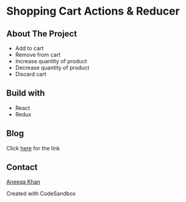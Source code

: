 # Shopping Cart Actions & Reducer

## About The Project
- Add to cart
- Remove from cart
- Increase quantity of product
- Decrease quantity of product
- Discard cart

## Build with
- React
- Redux

## Blog 
Click [here](https://dev.to/aneeqakhan/building-shopping-cart-actions-and-reducers-with-redux-in5) for the link

## Contact
[Aneeqa Khan](https://twitter.com/Aneeqa_Khan25)

Created with CodeSandbox
